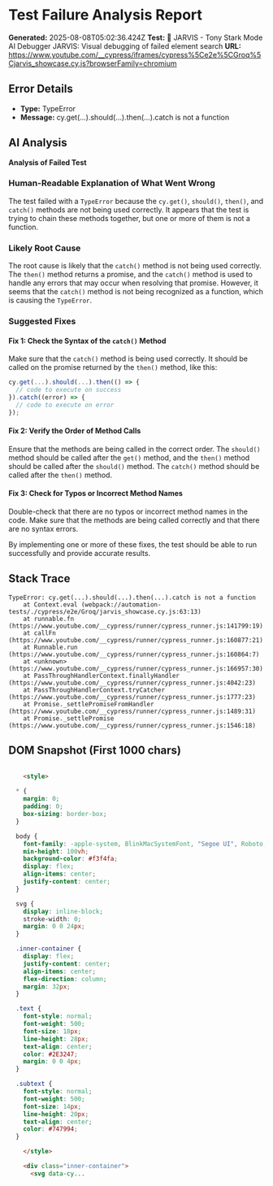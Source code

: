 
# Test Failure Analysis Report

**Generated:** 2025-08-08T05:02:36.424Z
**Test:** 🤖 JARVIS - Tony Stark Mode AI Debugger JARVIS: Visual debugging of failed element search
**URL:** https://www.youtube.com/__cypress/iframes/cypress%5Ce2e%5CGroq%5Cjarvis_showcase.cy.js?browserFamily=chromium

## Error Details
- **Type:** TypeError
- **Message:** cy.get(...).should(...).then(...).catch is not a function

## AI Analysis
**Analysis of Failed Test**

### Human-Readable Explanation of What Went Wrong

The test failed with a `TypeError` because the `cy.get()`, `should()`, `then()`, and `catch()` methods are not being used correctly. It appears that the test is trying to chain these methods together, but one or more of them is not a function.

### Likely Root Cause

The root cause is likely that the `catch()` method is not being used correctly. The `then()` method returns a promise, and the `catch()` method is used to handle any errors that may occur when resolving that promise. However, it seems that the `catch()` method is not being recognized as a function, which is causing the `TypeError`.

### Suggested Fixes

#### Fix 1: Check the Syntax of the `catch()` Method

Make sure that the `catch()` method is being used correctly. It should be called on the promise returned by the `then()` method, like this:
```javascript
cy.get(...).should(...).then(() => {
  // code to execute on success
}).catch((error) => {
  // code to execute on error
});
```
#### Fix 2: Verify the Order of Method Calls

Ensure that the methods are being called in the correct order. The `should()` method should be called after the `get()` method, and the `then()` method should be called after the `should()` method. The `catch()` method should be called after the `then()` method.

#### Fix 3: Check for Typos or Incorrect Method Names

Double-check that there are no typos or incorrect method names in the code. Make sure that the methods are being called correctly and that there are no syntax errors.

By implementing one or more of these fixes, the test should be able to run successfully and provide accurate results.

## Stack Trace
```
TypeError: cy.get(...).should(...).then(...).catch is not a function
    at Context.eval (webpack://automation-tests/./cypress/e2e/Groq/jarvis_showcase.cy.js:63:13)
    at runnable.fn (https://www.youtube.com/__cypress/runner/cypress_runner.js:141799:19)
    at callFn (https://www.youtube.com/__cypress/runner/cypress_runner.js:160877:21)
    at Runnable.run (https://www.youtube.com/__cypress/runner/cypress_runner.js:160864:7)
    at <unknown> (https://www.youtube.com/__cypress/runner/cypress_runner.js:166957:30)
    at PassThroughHandlerContext.finallyHandler (https://www.youtube.com/__cypress/runner/cypress_runner.js:4042:23)
    at PassThroughHandlerContext.tryCatcher (https://www.youtube.com/__cypress/runner/cypress_runner.js:1777:23)
    at Promise._settlePromiseFromHandler (https://www.youtube.com/__cypress/runner/cypress_runner.js:1489:31)
    at Promise._settlePromise (https://www.youtube.com/__cypress/runner/cypress_runner.js:1546:18)
```

## DOM Snapshot (First 1000 chars)
```html

    <style>
      
  * { 
    margin: 0;
    padding: 0;
    box-sizing: border-box;
  }

  body {
    font-family: -apple-system, BlinkMacSystemFont, "Segoe UI", Roboto, Oxygen-Sans, Ubuntu, Cantarell, "Helvetica Neue", Helvetica, Arial, sans-serif;
    min-height: 100vh;
    background-color: #f3f4fa;
    display: flex;
    align-items: center;
    justify-content: center;
  }

  svg {
    display: inline-block;
    stroke-width: 0;
    margin: 0 0 24px;
  }

  .inner-container {
    display: flex;
    justify-content: center;
    align-items: center;
    flex-direction: column;
    margin: 32px;
  }

  .text {
    font-style: normal;
    font-weight: 500;
    font-size: 18px;
    line-height: 28px;
    text-align: center;
    color: #2E3247;
    margin: 0 0 4px;
  }

  .subtext {
    font-style: normal;
    font-weight: 500;
    font-size: 14px;
    line-height: 20px;
    text-align: center;
    color: #747994;
  }

    </style>

    <div class="inner-container">
      <svg data-cy...
```
